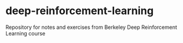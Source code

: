 # deep-reinforcement-learning
Repository for notes and exercises from Berkeley Deep Reinforcement Learning course
